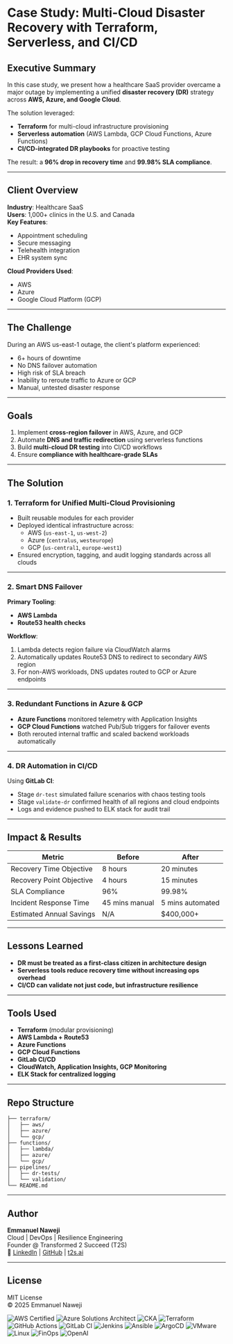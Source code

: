 # Case Study: Multi-Cloud Disaster Recovery with Terraform, Serverless, and CI/CD

## Executive Summary

In this case study, we present how a healthcare SaaS provider overcame a major outage by implementing a unified **disaster recovery (DR)** strategy across **AWS, Azure, and Google Cloud**.

The solution leveraged:
- **Terraform** for multi-cloud infrastructure provisioning
- **Serverless automation** (AWS Lambda, GCP Cloud Functions, Azure Functions)
- **CI/CD-integrated DR playbooks** for proactive testing

The result: a **96% drop in recovery time** and **99.98% SLA compliance**.

---

## Client Overview

**Industry**: Healthcare SaaS  
**Users**: 1,000+ clinics in the U.S. and Canada  
**Key Features**:
- Appointment scheduling
- Secure messaging
- Telehealth integration
- EHR system sync

**Cloud Providers Used**:
- AWS
- Azure
- Google Cloud Platform (GCP)

---

## The Challenge

During an AWS us-east-1 outage, the client's platform experienced:

- 6+ hours of downtime
- No DNS failover automation
- High risk of SLA breach
- Inability to reroute traffic to Azure or GCP
- Manual, untested disaster response

---

## Goals

1. Implement **cross-region failover** in AWS, Azure, and GCP  
2. Automate **DNS and traffic redirection** using serverless functions  
3. Build **multi-cloud DR testing** into CI/CD workflows  
4. Ensure **compliance with healthcare-grade SLAs**

---

## The Solution

### 1. Terraform for Unified Multi-Cloud Provisioning

- Built reusable modules for each provider
- Deployed identical infrastructure across:
  - AWS (`us-east-1`, `us-west-2`)
  - Azure (`centralus`, `westeurope`)
  - GCP (`us-central1`, `europe-west1`)
- Ensured encryption, tagging, and audit logging standards across all clouds

---

### 2. Smart DNS Failover

**Primary Tooling**:
- **AWS Lambda**
- **Route53 health checks**

**Workflow**:
1. Lambda detects region failure via CloudWatch alarms
2. Automatically updates Route53 DNS to redirect to secondary AWS region
3. For non-AWS workloads, DNS updates routed to GCP or Azure endpoints

---

### 3. Redundant Functions in Azure & GCP

- **Azure Functions** monitored telemetry with Application Insights
- **GCP Cloud Functions** watched Pub/Sub triggers for failover events
- Both rerouted internal traffic and scaled backend workloads automatically

---

### 4. DR Automation in CI/CD

Using **GitLab CI**:

- Stage `dr-test` simulated failure scenarios with chaos testing tools
- Stage `validate-dr` confirmed health of all regions and cloud endpoints
- Logs and evidence pushed to ELK stack for audit trail

---

## Impact & Results

| Metric                     | Before         | After          |
|---------------------------|----------------|----------------|
| Recovery Time Objective   | 8 hours        | 20 minutes     |
| Recovery Point Objective  | 4 hours        | 15 minutes     |
| SLA Compliance            | 96%            | 99.98%         |
| Incident Response Time    | 45 mins manual | 5 mins automated |
| Estimated Annual Savings  | N/A            | $400,000+      |

---

## Lessons Learned

- **DR must be treated as a first-class citizen in architecture design**
- **Serverless tools reduce recovery time without increasing ops overhead**
- **CI/CD can validate not just code, but infrastructure resilience**

---

## Tools Used

- **Terraform** (modular provisioning)
- **AWS Lambda + Route53**
- **Azure Functions**
- **GCP Cloud Functions**
- **GitLab CI/CD**
- **CloudWatch, Application Insights, GCP Monitoring**
- **ELK Stack for centralized logging**

---

## Repo Structure

```
├── terraform/
│   ├── aws/
│   ├── azure/
│   └── gcp/
├── functions/
│   ├── lambda/
│   ├── azure/
│   └── gcp/
├── pipelines/
│   ├── dr-tests/
│   └── validation/
└── README.md
```

---

## Author

**Emmanuel Naweji**  
Cloud | DevOps | Resilience Engineering  
Founder @ Transformed 2 Succeed (T2S)  
🔗 [LinkedIn](https://linkedin.com/in/emmanuelnaweji) | [GitHub](https://github.com/Here2ServeU) | [t2s.ai](https://t2s.ai)

---

## License

MIT License  
© 2025 Emmanuel Naweji

![AWS Certified](https://img.shields.io/badge/AWS-Certified-blue?logo=amazonaws)
![Azure Solutions Architect](https://img.shields.io/badge/Azure-Solutions%20Architect-0078D4?logo=microsoftazure)
![CKA](https://img.shields.io/badge/Kubernetes-CKA-blue?logo=kubernetes)
![Terraform](https://img.shields.io/badge/IaC-Terraform-623CE4?logo=terraform)
![GitHub Actions](https://img.shields.io/badge/CI/CD-GitHub%20Actions-blue?logo=githubactions)
![GitLab CI](https://img.shields.io/badge/CI/CD-GitLab%20CI-FC6D26?logo=gitlab)
![Jenkins](https://img.shields.io/badge/CI/CD-Jenkins-D24939?logo=jenkins)
![Ansible](https://img.shields.io/badge/Automation-Ansible-red?logo=ansible)
![ArgoCD](https://img.shields.io/badge/GitOps-ArgoCD-orange?logo=argo)
![VMware](https://img.shields.io/badge/Virtualization-VMware-607078?logo=vmware)
![Linux](https://img.shields.io/badge/OS-Linux-black?logo=linux)
![FinOps](https://img.shields.io/badge/FinOps-Cost%20Optimization-green?logo=money)
![OpenAI](https://img.shields.io/badge/AI-OpenAI-ff9900?logo=openai)
